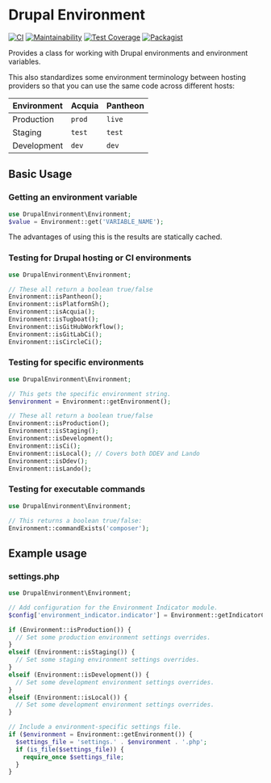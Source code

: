 # Drupal Environment

[![CI](https://github.com/davereid/drupal-environment/actions/workflows/ci.yml/badge.svg)](https://github.com/davereid/drupal-environment/actions/workflows/ci.yml) [![Maintainability](https://api.codeclimate.com/v1/badges/a6cfe958e8316d8a4ac5/maintainability)](https://codeclimate.com/github/davereid/drupal-environment/maintainability) [![Test Coverage](https://api.codeclimate.com/v1/badges/a6cfe958e8316d8a4ac5/test_coverage)](https://codeclimate.com/github/davereid/drupal-environment/test_coverage) [![Packagist](https://img.shields.io/packagist/dt/davereid/drupal-environment.svg)](https://packagist.org/packages/davereid/drupal-environment)

Provides a class for working with Drupal environments and environment variables.

This also standardizes some environment terminology between hosting providers so that you can use the same code across different hosts:

| Environment | Acquia | Pantheon |
|-|-|-|
| Production | `prod` | `live` |
| Staging | `test` | `test` |
| Development | `dev` | `dev` |

## Basic Usage

### Getting an environment variable

```php
use DrupalEnvironment\Environment;
$value = Environment::get('VARIABLE_NAME');
```

The advantages of using this is the results are statically cached.

### Testing for Drupal hosting or CI environments

```php
use DrupalEnvironment\Environment;

// These all return a boolean true/false
Environment::isPantheon();
Environment::isPlatformSh();
Environment::isAcquia();
Environment::isTugboat();
Environment::isGitHubWorkflow();
Environment::isGitLabCi();
Environment::isCircleCi();
```

### Testing for specific environments

```php
use DrupalEnvironment\Environment;

// This gets the specific environment string.
$environment = Environment::getEnvironment();

// These all return a boolean true/false
Environment::isProduction();
Environment::isStaging();
Environment::isDevelopment();
Environment::isCi();
Environment::isLocal(); // Covers both DDEV and Lando
Environment::isDdev();
Environment::isLando();
```

### Testing for executable commands

```php
use DrupalEnvironment\Environment;

// This returns a boolean true/false:
Environment::commandExists('composer');
```

## Example usage

### settings.php

```php
use DrupalEnvironment\Environment;

// Add configuration for the Environment Indicator module.
$config['environment_indicator.indicator'] = Environment::getIndicatorConfig();

if (Environment::isProduction()) {
  // Set some production environment settings overrides.
}
elseif (Environment::isStaging()) {
  // Set some staging environment settings overrides.
}
elseif (Environment::isDevelopment()) {
  // Set some development environment settings overrides.
}
elseif (Environment::isLocal()) {
  // Set some development environment settings overrides.
}

// Include a environment-specific settings file.
if ($environment = Environment::getEnvironment()) {
  $settings_file = 'settings.' . $environment . '.php';
  if (is_file($settings_file)) {
    require_once $settings_file;
  }
}
```

